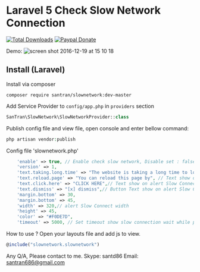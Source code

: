 Laravel 5 Check Slow Network Connection
======================

[![Total Downloads](https://img.shields.io/packagist/dt/santran/slownetwork.svg)](https://packagist.org/packages/santran/slownetwork)
[![Paypal Donate](https://www.paypalobjects.com/en_US/i/btn/btn_donate_SM.gif)](http://paypal.me/MrSanTran)

Demo:
![screen shot 2016-12-19 at 15 10 18](https://cloud.githubusercontent.com/assets/21286108/21305309/732868b4-c5fd-11e6-9b47-71d393ec518f.png)

Install (Laravel)
-----------------
Install via composer
```
composer require santran/slownetwork:dev-master
```

Add Service Provider to `config/app.php` in `providers` section
```php
SanTran\SlowNetwork\SlowNetworkProvider::class
```

Publish config file and view file, open console and enter bellow command:
```php
php artisan vendor:publish
```
Config file 'slownetwork.php'
```php
    'enable' => true, // Enable check slow network, Disable set : false
    'version' => 1,
    'text.taking.long.time' => "The website is taking a long time to load.", // Text show on alert Slow Connect
    'text.reload.page' => "You can reload this page by", // Text show on alert Slow Connect
    'text.click.here' => "CLICK HERE",// Text show on alert Slow Connect
    'text.dismiss' => "[x] dismiss",// Button Text show on alert Slow Connect
    'margin.bottom' => 30,
    'margin.bottom' => 45,
    'width' => 320,// alert Slow Connect width
    'height' => 45,
    'color' => "#F0DE7D",   
    'timeout' => 5000, // Set timeout show slow connection wait while page load content
```

How to use ?
Open your layouts file and add js to view.
```javascript
@include("slownetwork.slownetwork")
```

Any Q/A, Please contact to me.
Skype: santd86
Email: santran686@gmail.com
